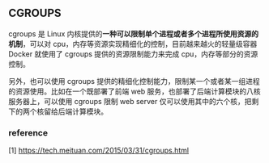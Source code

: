 ## CGROUPS

cgroups 是 Linux 内核提供的**一种可以限制单个进程或者多个进程所使用资源的机制**，可以对 cpu，内存等资源实现精细化的控制，目前越来越火的轻量级容器 Docker 就使用了 cgroups 提供的资源限制能力来完成 cpu，内存等部分的资源控制。

另外，也可以使用 cgroups 提供的精细化控制能力，限制某一个或者某一组进程的资源使用。比如在一个既部署了前端 web 服务，也部署了后端计算模块的八核服务器上，可以使用 cgroups 限制 web server 仅可以使用其中的六个核，把剩下的两个核留给后端计算模块。

### reference

[1] https://tech.meituan.com/2015/03/31/cgroups.html
